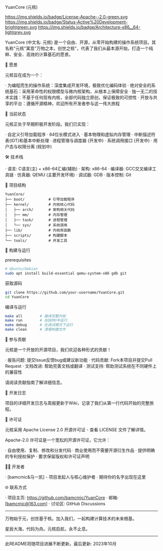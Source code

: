 YuanCore (元核)

https://img.shields.io/badge/License-Apache--2.0-green.svg https://img.shields.io/badge/Status-Active%20Development-brightgreen.svg https://img.shields.io/badge/Architecture-x86__64-lightgrey.svg

YuanCore (中文名: 元核) 是一个自由、开源，从零开始构建的操作系统项目。其名称"元核"寓意"万物之本，创世之核"，代表了我们从最本源开始，打造一个纯粹、安全、高效的计算基石的愿景。

🌟 愿景

元核旨在成为一个：

· 为编程而生的操作系统：深度集成开发环境，极致优化编码体验
· 绝对安全的系统基石：采用革命性的权限模型与微内核架构，从根本上保障安全
· 独一无二的技术实践：不基于任何现有内核，全部代码独立原创，保证极致的可控性
· 开放与共享的平台：遵循开源精神，欢迎所有开发者参与这一伟大旅程

🚧 当前状态

元核正处于早期积极开发阶段。我们已实现：

· 自定义引导加载程序
· 64位长模式进入
· 基本物理和虚拟内存管理
· 中断描述符表(IDT)和基本中断处理
· 进程管理与调度器 (开发中)
· 系统调用接口 (开发中)
· 用户态与权限分离 (规划中)

🛠 技术栈

· 语言: C语言(主) + x86-64汇编(辅助)
· 架构: x86-64
· 编译器: GCC交叉编译工具链
· 仿真器: QEMU (主要开发环境)
· 调试器: GDB
· 版本控制: Git

📁 项目结构

```
YuanCore/
├── boot/           # 引导加载程序
├── kernel/         # 内核核心代码
│   ├── arch/       # 架构相关代码
│   ├── mm/         # 内存管理
│   ├── task/       # 进程管理
│   └── sys/        # 系统调用
├── lib/            # 内核库函数
├── scripts/        # 构建脚本
└── tools/          # 开发工具
```

🚀 构建与运行

prerequisites

```bash
# Ubuntu/Debian
sudo apt install build-essential qemu-system-x86 gdb git
```

获取源码

```bash
git clone https://github.com/your-username/YuanCore.git
cd YuanCore
```

编译与运行

```bash
make all        # 编译完整内核
make run        # 在QEMU中运行
make debug      # 在调试模式下运行
make clean      # 清理构建文件
```

🤝 参与贡献

元核是一个开放的开源项目，我们欢迎各种形式的贡献！

· 报告问题: 提交Issue反馈bug或建议新功能
· 代码贡献:  Fork本项目并提交Pull Request
· 文档改进: 帮助完善文档或翻译
· 测试支持: 帮助测试系统在不同硬件上的兼容性

请阅读贡献指南了解详细信息。

📝 开发日志

项目的详细开发日志与周报更新于Wiki，记录了我们从第一行代码开始的完整旅程。

📜 许可证

元核采用 Apache License 2.0 开源许可证 - 查看 LICENSE 文件了解详情。

Apache-2.0 许可证是一个宽松的开源许可证，它允许：

· 自由使用、复制、修改和分发代码
· 商业使用而不需要开源衍生作品
· 提供明确的专利授权保护
· 要求保留版权和许可证声明

👨‍💻 开发者

· [bamcmic&马一凯] - 项目发起人与核心维护者
· 期待你的名字出现在这里

🌐 联系方式

· 项目主页: https://github.com/bamcmic/YuanCore
· 邮箱: [bamcmic@163.com]
· 讨论区: GitHub Discussions

---

万物始于元，创世基于核。加入我们，一起构建计算技术的未来根基。

星辰大海，代码为舟。元核启航，永不止息。

---

此README将随项目进展不断更新。最后更新: 2023年10月